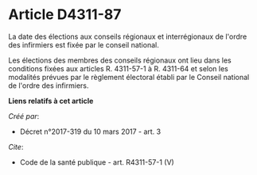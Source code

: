# Article D4311-87

La date des élections aux conseils régionaux et interrégionaux de l'ordre des infirmiers est fixée par le conseil national. 

Les élections des membres des conseils régionaux ont lieu dans les conditions fixées aux articles R. 4311-57-1 à R. 4311-64
et selon les modalités prévues par le règlement électoral établi par le Conseil national de l'ordre des infirmiers.

**Liens relatifs à cet article**

_Créé par_:

  - Décret n°2017-319 du 10 mars 2017 - art. 3

_Cite_:

  - Code de la santé publique - art. R4311-57-1 (V)
